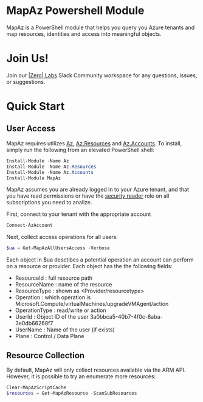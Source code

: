 # MapAz Powershell Module

MapAz is a PowerShell module that helps you query you Azure tenants and map resources, identities and access into meaningful objects. 

# Join Us!

Join our [|Zero| Labs](https://join.slack.com/t/minus273celsius/shared_invite/zt-1ulg46s8x-N0P9sEzmv3SbYTlDXVSf2g) Slack Community workspace for any questions, issues, or suggestions.

# Quick Start

## User Access

MapAz requires utilizes [Az](https://github.com/Azure/azure-powershell), [Az.Resources](https://learn.microsoft.com/en-us/powershell/module/az.resources/?view=azps-14.1.0) and [Az.Accounts](https://learn.microsoft.com/pt-pt/powershell/module/az.accounts/?view=azps-14.1.0&viewFallbackFrom=azps-13.0.0). To install, simply run the following from an elevated PowerShell shell:

```PowerShell
Install-Module -Name Az
Install-Module -Name Az.Resources
Install-Module -Name Az.Accounts
Install-Module MapAz
```
MapAz assumes you are already logged in to your Azure tenant, and that you have read permissions or have the [security reader](https://learn.microsoft.com/en-us/azure/role-based-access-control/built-in-roles/security#security-reader) role on all subscriptions you need to analize. 

 First, connect to your tenant with the appropriate account
```PowerShell
Connect-AzAccount
```
Next, collect access operations for all users: 
```PowerShell
$ua = Get-MapAzAllUsersAccess -Verbose
```
Each object in $ua desctibes a potential operation an account can perform on a resource or provider. 
Each object has the the following fields:

* ResourceId    : full resource path  
* ResourceName  : name of the resource
* ResourceType  : shown as <Provider/resourcetype>
* Operation     : which operation is Microsoft.Compute/virtualMachines/upgradeVMAgent/action
* OperationType : read/write or action
* UserId        : Object ID of the user 3a0bbca5-40b7-4f0c-8aba-3e0db66268f7
* UserName      : Name of the user (if exists)
* Plane         : Control / Data Plane

## Resource Collection

By default, MapAz will only collect resources available via the ARM API. However, it is possible to try an enumerate more resources:
```PowerShell
Clear-MapAzScriptCache
$resources = Get-MapAzResource -ScanSubResources
```